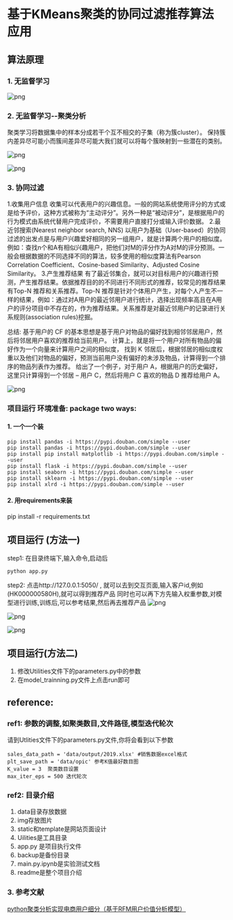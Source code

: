 # 基于KMeans聚类的协同过滤推荐算法应用
## 算法原理
### 1. 无监督学习

![png](img/unsupervisedML.png)

### 2. 无监督学习--聚类分析
聚类学习将数据集中的样本分成若干个互不相交的子集（称为簇cluster）。
保持簇内差异尽可能小而簇间差异尽可能大我们就可以将每个簇映射到一些潜在的类别。

![png](img/clustering.png)

![png](img/clustering2.png)

### 3. 协同过滤
1.收集用户信息
收集可以代表用户的兴趣信息。一般的网站系统使用评分的方式或是给予评价，这种方式被称为“主动评分”。另外一种是“被动评分”，是根据用户的行为模式由系统代替用户完成评价，不需要用户直接打分或输入评价数据。
2.最近邻搜索(Nearest neighbor search, NNS)
以用户为基础（User-based）的协同过滤的出发点是与用户兴趣爱好相同的另一组用户，就是计算两个用户的相似度。例如：查找n个和A有相似兴趣用户，把他们对M的评分作为A对M的评分预测。一般会根据数据的不同选择不同的算法，较多使用的相似度算法有Pearson Correlation Coefficient、Cosine-based Similarity、Adjusted Cosine Similarity。
3.产生推荐结果
有了最近邻集合，就可以对目标用户的兴趣进行预测，产生推荐结果。依据推荐目的的不同进行不同形式的推荐，较常见的推荐结果有Top-N 推荐和关系推荐。Top-N 推荐是针对个体用户产生，对每个人产生不一样的结果，例如：通过对A用户的最近邻用户进行统计，选择出现频率高且在A用户的评分项目中不存在的，作为推荐结果。关系推荐是对最近邻用户的记录进行关系规则(association rules)挖掘。

总结:
基于用户的 CF 的基本思想是基于用户对物品的偏好找到相邻邻居用户，然后将邻居用户喜欢的推荐给当前用户。
计算上，就是将一个用户对所有物品的偏好作为一个向量来计算用户之间的相似度，
找到 K 邻居后，根据邻居的相似度权重以及他们对物品的偏好，预测当前用户没有偏好的未涉及物品，计算得到一个排序的物品列表作为推荐。
给出了一个例子，对于用户 A，根据用户的历史偏好，这里只计算得到一个邻居 – 用户 C，然后将用户 C 喜欢的物品 D 推荐给用户 A。

![png](img/cf.png)

### 项目运行 环境准备: package two ways: 
#### 1. 一个一个装
```linux
pip install pandas -i https://pypi.douban.com/simple --user
pip install pandas -i https://pypi.douban.com/simple --user
pip install pip install matplotlib -i https://pypi.douban.com/simple --user
pip install flask -i https://pypi.douban.com/simple --user
pip install seaborn -i https://pypi.douban.com/simple --user
pip install sklearn -i https://pypi.douban.com/simple --user
pip install xlrd -i https://pypi.douban.com/simple --user
```

#### 2. 用requirements来装
pip install -r requirements.txt


## 项目运行 (方法一)
step1: 在目录终端下,输入命令,启动后
```linux
python app.py
```
step2: 点击http://127.0.0.1:5050/ , 就可以去到交互页面,输入客户id,例如(HK000000580H),就可以得到推荐产品
同时也可以再下方先输入权重参数,对模型进行训练,训练后,可以参考结果,然后再去推荐产品
![png](img/web1.png)

![png](img/web2.png)

![png](img/web3.png)


## 项目运行(方法二)
1. 修改Utilities文件下的parameters.py中的参数
2. 在model_trainning.py文件上点击run即可


## reference: 
### ref1: 参数的调整,如聚类数目,文件路径,模型迭代轮次
请到Utlities文件下的parameters.py文件,你将会看到以下参数
```
sales_data_path = 'data/output/2019.xlsx' #销售数据excel格式
plt_save_path = 'data/opic' 参考K值最好数目图
K_value = 3  聚类数目设置
max_iter_eps = 500 迭代轮次
```
### ref2: 目录介绍
1. data目录存放数据
2. img存放图片
3. static和template是网站页面设计
4. Uilities是工具目录
5. app.py 是项目执行文件
6. backup是备份目录
7. main.py.ipynb是实验测试文档
8. readme是整个项目介绍

### 3. 参考文献
[python聚类分析实现电商用户细分（基于RFM用户价值分析模型）](https://blog.csdn.net/dhr223/article/details/105568355?utm_medium=distribute.pc_aggpage_search_result.none-task-blog-2~all~sobaiduend~default-3-105568355.nonecase&utm_term=python%E8%81%9A%E7%B1%BB%E5%88%86%E6%9E%90%E5%AE%9E%E7%8E%B0%E7%94%B5%E5%95%86%E7%94%A8%E6%88%B7%E7%BB%86%E5%88%86%E6%BA%90%E4%BB%A3%E7%A0%81&spm=1000.2123.3001.4430)





